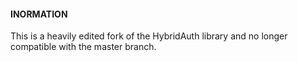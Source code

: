 #### INORMATION

This is a heavily edited fork of the HybridAuth library and no longer compatible with the master branch.

